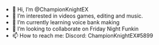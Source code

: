 - 👋 Hi, I’m @ChampionKnightEX
- 👀 I’m interested in videos games, editing and music.
- 🌱 I’m currently learning voice bank making
- 💞️ I’m looking to collaborate on Friday Night Funkin
- 📫 How to reach me: Discord: ChampionKnightEX#5899

<!---
ChampionKnightEX/ChampionKnightEX is a ✨ special ✨ repository because its `README.md` (this file) appears on your GitHub profile.
You can click the Preview link to take a look at your changes.
--->
